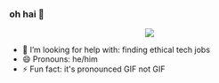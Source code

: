 ### oh hai 👋

<p align="center">
  <img src="https://arikia.files.wordpress.com/2013/02/hackers-the-plague.gif" />
</p>

- 🤔 I’m looking for help with: finding ethical tech jobs
- 😄 Pronouns: he/him
- ⚡ Fun fact: it's pronounced GIF not GIF

